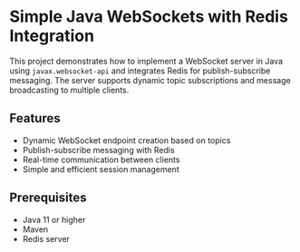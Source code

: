 # Simple Java WebSockets with Redis Integration

This project demonstrates how to implement a WebSocket server in Java using `javax.websocket-api` and integrates Redis for publish-subscribe messaging. The server supports dynamic topic subscriptions and message broadcasting to multiple clients.

## Features

- Dynamic WebSocket endpoint creation based on topics
- Publish-subscribe messaging with Redis
- Real-time communication between clients
- Simple and efficient session management

## Prerequisites

- Java 11 or higher
- Maven
- Redis server
